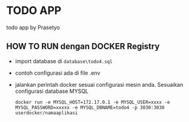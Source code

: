 # TODO APP

todo app by Prasetyo

## HOW TO RUN dengan DOCKER Registry

- import database di `database\todo4.sql`
- contoh configurasi ada di file .env
- jalankan perintah docker sesuai configurasi mesin anda. Sesuaikan configurasi database MYSQL

  `docker run -e MYSQL_HOST=172.17.0.1 -e MYSQL_USER=xxxx -e MYSQL_PASSWORD=xxxxx -e MYSQL_DBNAME=todo4 -p 3030:3030 userdocker/namaaplikasi`
